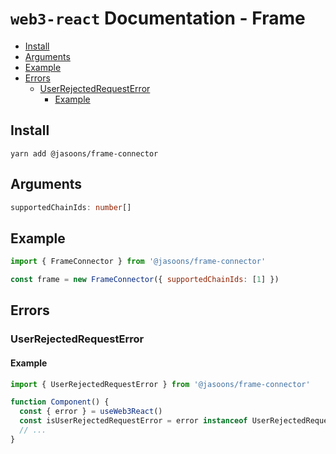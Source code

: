 # `web3-react` Documentation - Frame

- [Install](#install)
- [Arguments](#arguments)
- [Example](#example)
- [Errors](#errors)
  - [UserRejectedRequestError](#userrejectedrequesterror)
    - [Example](#example-1)

## Install

`yarn add @jasoons/frame-connector`

## Arguments

```typescript
supportedChainIds: number[]
```

## Example

```javascript
import { FrameConnector } from '@jasoons/frame-connector'

const frame = new FrameConnector({ supportedChainIds: [1] })
```

## Errors

### UserRejectedRequestError

#### Example

```javascript
import { UserRejectedRequestError } from '@jasoons/frame-connector'

function Component() {
  const { error } = useWeb3React()
  const isUserRejectedRequestError = error instanceof UserRejectedRequestError
  // ...
}
```
